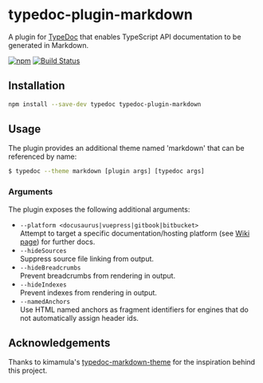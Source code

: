 # typedoc-plugin-markdown

A plugin for [TypeDoc](https://github.com/TypeStrong/typedoc) that enables TypeScript API documentation to be generated in Markdown.

[![npm](https://img.shields.io/npm/v/typedoc-plugin-markdown.svg)](https://www.npmjs.com/package/typedoc-plugin-markdown)
[![Build Status](https://travis-ci.org/tgreyuk/typedoc-plugin-markdown.svg?branch=master)](https://travis-ci.org/tgreyuk/typedoc-plugin-markdown)

## Installation

```bash
npm install --save-dev typedoc typedoc-plugin-markdown
```

## Usage

The plugin provides an additional theme named 'markdown' that can be referenced by name:

```bash
$ typedoc --theme markdown [plugin args] [typedoc args]
```

### Arguments

The plugin exposes the following additional arguments:

- `--platform <docusaurus|vuepress|gitbook|bitbucket>`<br>
  Attempt to target a specific documentation/hosting platform (see [Wiki page](https://github.com/tgreyuk/typedoc-plugin-markdown/wiki/1.-Targeting-Platforms)) for further docs.
- `--hideSources`<br>
  Suppress source file linking from output.
- `--hideBreadcrumbs`<br>
  Prevent breadcrumbs from rendering in output.
- `--hideIndexes`<br>
  Prevent indexes from rendering in output.
- `--namedAnchors`<br>
  Use HTML named anchors as fragment identifiers for engines that do not automatically assign header ids.

## Acknowledgements

Thanks to kimamula's [typedoc-markdown-theme](https://github.com/kimamula/typedoc-markdown-theme) for the inspiration behind this project.

